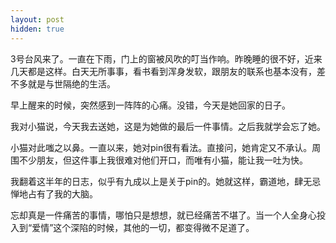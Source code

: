 ```yaml
---
layout: post
hidden: true
---
```

3号台风来了。一直在下雨，门上的窗被风吹的叮当作响。昨晚睡的很不好，近来几天都是这样。白天无所事事，看书看到浑身发软，跟朋友的联系也基本没有，差不多就是与世隔绝的生活。

早上醒来的时候，突然感到一阵阵的心痛。没错，今天是她回家的日子。

我对小猫说，今天我去送她，这是为她做的最后一件事情。之后我就学会忘了她。

小猫对此嗤之以鼻。一直以来，她对pin很有看法。直接问，她肯定又不承认。周围不少朋友，但这件事上我很难对他们开口，而唯有小猫，能让我一吐为快。

我翻着这半年的日志，似乎有九成以上是关于pin的。她就这样，霸道地，肆无忌惮地占有了我的大脑。

忘却真是一件痛苦的事情，哪怕只是想想，就已经痛苦不堪了。当一个人全身心投入到“爱情”这个深陷的时候，其他的一切，都变得微不足道了。